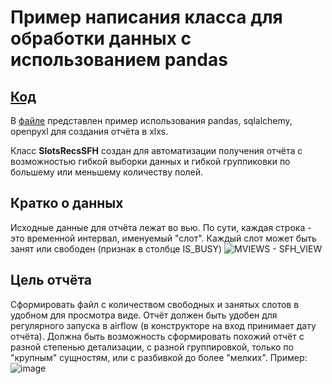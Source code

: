 # Пример написания класса для обработки данных с использованием pandas
## [Код](./report_example.py)
В [файле](./report_example.py) представлен пример использования pandas, sqlalchemy, openpyxl для создания отчёта в xlxs. 

Класс **SlotsRecsSFH** создан для автоматизации получения отчёта с возможностью гибкой выборки данных и гибкой группиковки по большему или меньшему количеству полей.

## Кратко о данных
Исходные данные для отчёта лежат во вью. По сути, каждая строка - это временной интервал, именуемый "слот". Каждый слот может быть занят или свободен (признак в столбце IS_BUSY)
![MVIEWS - SFH_VIEW](https://github.com/user-attachments/assets/69fd7f49-e6d0-4107-8a90-70b3ff9ed339)

## Цель отчёта
Сформировать файл с количеством свободных и занятых слотов в удобном для просмотра виде. Отчёт должен быть удобен для регулярного запуска в airflow (в конструкторе на вход принимает дату отчёта). Должна быть возможность сформировать похожий отчёт с разной степенью детализации, с разной группировкой, только по "крупным" сущностям, или с разбивкой до более "мелких". Пример:
![image](https://github.com/user-attachments/assets/dc659d8e-8b54-48c3-ad01-4f5f835f102c)



